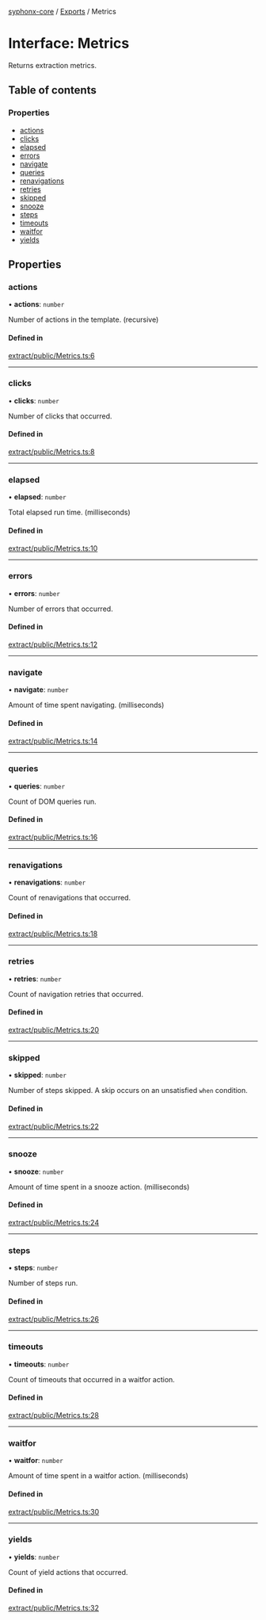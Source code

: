 [syphonx-core](../README.md) / [Exports](../modules.md) / Metrics

# Interface: Metrics

Returns extraction metrics.

## Table of contents

### Properties

- [actions](Metrics.md#actions)
- [clicks](Metrics.md#clicks)
- [elapsed](Metrics.md#elapsed)
- [errors](Metrics.md#errors)
- [navigate](Metrics.md#navigate)
- [queries](Metrics.md#queries)
- [renavigations](Metrics.md#renavigations)
- [retries](Metrics.md#retries)
- [skipped](Metrics.md#skipped)
- [snooze](Metrics.md#snooze)
- [steps](Metrics.md#steps)
- [timeouts](Metrics.md#timeouts)
- [waitfor](Metrics.md#waitfor)
- [yields](Metrics.md#yields)

## Properties

### actions

• **actions**: `number`

Number of actions in the template. (recursive)

#### Defined in

[extract/public/Metrics.ts:6](https://github.com/dtempx/syphonx-core/blob/09d2037/extract/public/Metrics.ts#L6)

___

### clicks

• **clicks**: `number`

Number of clicks that occurred.

#### Defined in

[extract/public/Metrics.ts:8](https://github.com/dtempx/syphonx-core/blob/09d2037/extract/public/Metrics.ts#L8)

___

### elapsed

• **elapsed**: `number`

Total elapsed run time. (milliseconds)

#### Defined in

[extract/public/Metrics.ts:10](https://github.com/dtempx/syphonx-core/blob/09d2037/extract/public/Metrics.ts#L10)

___

### errors

• **errors**: `number`

Number of errors that occurred.

#### Defined in

[extract/public/Metrics.ts:12](https://github.com/dtempx/syphonx-core/blob/09d2037/extract/public/Metrics.ts#L12)

___

### navigate

• **navigate**: `number`

Amount of time spent navigating. (milliseconds)

#### Defined in

[extract/public/Metrics.ts:14](https://github.com/dtempx/syphonx-core/blob/09d2037/extract/public/Metrics.ts#L14)

___

### queries

• **queries**: `number`

Count of DOM queries run.

#### Defined in

[extract/public/Metrics.ts:16](https://github.com/dtempx/syphonx-core/blob/09d2037/extract/public/Metrics.ts#L16)

___

### renavigations

• **renavigations**: `number`

Count of renavigations that occurred.

#### Defined in

[extract/public/Metrics.ts:18](https://github.com/dtempx/syphonx-core/blob/09d2037/extract/public/Metrics.ts#L18)

___

### retries

• **retries**: `number`

Count of navigation retries that occurred.

#### Defined in

[extract/public/Metrics.ts:20](https://github.com/dtempx/syphonx-core/blob/09d2037/extract/public/Metrics.ts#L20)

___

### skipped

• **skipped**: `number`

Number of steps skipped. A skip occurs on an unsatisfied `when` condition.

#### Defined in

[extract/public/Metrics.ts:22](https://github.com/dtempx/syphonx-core/blob/09d2037/extract/public/Metrics.ts#L22)

___

### snooze

• **snooze**: `number`

Amount of time spent in a snooze action. (milliseconds)

#### Defined in

[extract/public/Metrics.ts:24](https://github.com/dtempx/syphonx-core/blob/09d2037/extract/public/Metrics.ts#L24)

___

### steps

• **steps**: `number`

Number of steps run.

#### Defined in

[extract/public/Metrics.ts:26](https://github.com/dtempx/syphonx-core/blob/09d2037/extract/public/Metrics.ts#L26)

___

### timeouts

• **timeouts**: `number`

Count of timeouts that occurred in a waitfor action.

#### Defined in

[extract/public/Metrics.ts:28](https://github.com/dtempx/syphonx-core/blob/09d2037/extract/public/Metrics.ts#L28)

___

### waitfor

• **waitfor**: `number`

Amount of time spent in a waitfor action. (milliseconds)

#### Defined in

[extract/public/Metrics.ts:30](https://github.com/dtempx/syphonx-core/blob/09d2037/extract/public/Metrics.ts#L30)

___

### yields

• **yields**: `number`

Count of yield actions that occurred.

#### Defined in

[extract/public/Metrics.ts:32](https://github.com/dtempx/syphonx-core/blob/09d2037/extract/public/Metrics.ts#L32)
